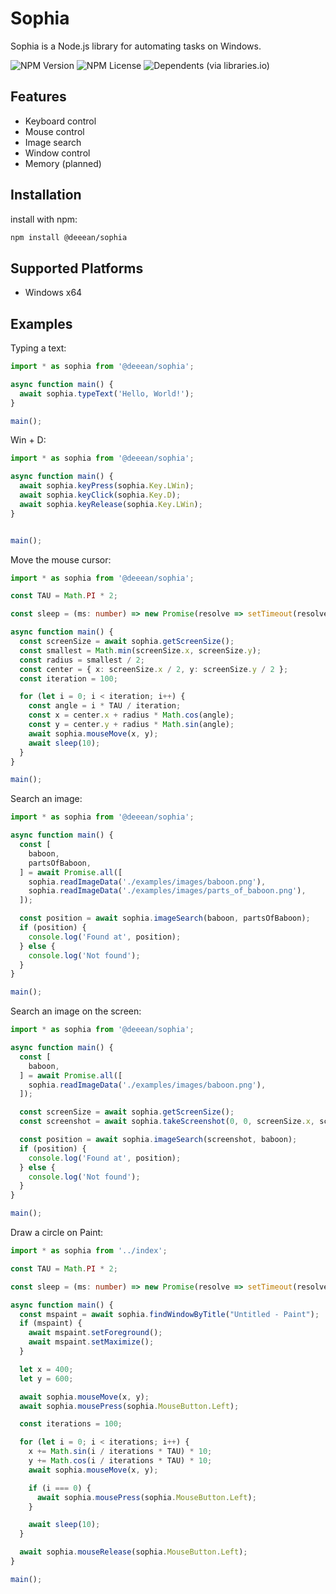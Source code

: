 <div>
  <h1>Sophia</h1>
  <p>
    Sophia is a Node.js library for automating tasks on Windows.
  </p>
  
  ![NPM Version](https://img.shields.io/npm/v/@deeean/sophia)
  ![NPM License](https://img.shields.io/npm/l/@deeean/sophia)
  ![Dependents (via libraries.io)](https://img.shields.io/librariesio/dependents/npm/@deeean/sophia)

</div>

## Features
- Keyboard control
- Mouse control
- Image search
- Window control
- Memory (planned)

## Installation
install with npm:
```bash
npm install @deeean/sophia
```

## Supported Platforms
- Windows x64

## Examples
Typing a text:
```typescript
import * as sophia from '@deeean/sophia';

async function main() {
  await sophia.typeText('Hello, World!');
}

main();
```

Win + D:
```typescript
import * as sophia from '@deeean/sophia';

async function main() {
  await sophia.keyPress(sophia.Key.LWin);
  await sophia.keyClick(sophia.Key.D);
  await sophia.keyRelease(sophia.Key.LWin);
}


main();
```

Move the mouse cursor:
```typescript
import * as sophia from '@deeean/sophia';

const TAU = Math.PI * 2;

const sleep = (ms: number) => new Promise(resolve => setTimeout(resolve, ms));

async function main() {
  const screenSize = await sophia.getScreenSize();
  const smallest = Math.min(screenSize.x, screenSize.y);
  const radius = smallest / 2;
  const center = { x: screenSize.x / 2, y: screenSize.y / 2 };
  const iteration = 100;

  for (let i = 0; i < iteration; i++) {
    const angle = i * TAU / iteration;
    const x = center.x + radius * Math.cos(angle);
    const y = center.y + radius * Math.sin(angle);
    await sophia.mouseMove(x, y);
    await sleep(10);
  }
}

main();
```

Search an image:
```typescript
import * as sophia from '@deeean/sophia';

async function main() {
  const [
    baboon,
    partsOfBaboon,
  ] = await Promise.all([
    sophia.readImageData('./examples/images/baboon.png'),
    sophia.readImageData('./examples/images/parts_of_baboon.png'),
  ]);

  const position = await sophia.imageSearch(baboon, partsOfBaboon);
  if (position) {
    console.log('Found at', position);
  } else {
    console.log('Not found');
  }
}

main();
```

Search an image on the screen:
```typescript
import * as sophia from '@deeean/sophia';

async function main() {
  const [
    baboon,
  ] = await Promise.all([
    sophia.readImageData('./examples/images/baboon.png'),
  ]);

  const screenSize = await sophia.getScreenSize();
  const screenshot = await sophia.takeScreenshot(0, 0, screenSize.x, screenSize.y);

  const position = await sophia.imageSearch(screenshot, baboon);
  if (position) {
    console.log('Found at', position);
  } else {
    console.log('Not found');
  }
}

main();
```

Draw a circle on Paint:
```typescript
import * as sophia from '../index';

const TAU = Math.PI * 2;

const sleep = (ms: number) => new Promise(resolve => setTimeout(resolve, ms));

async function main() {
  const mspaint = await sophia.findWindowByTitle("Untitled - Paint");
  if (mspaint) {
    await mspaint.setForeground();
    await mspaint.setMaximize();
  }

  let x = 400;
  let y = 600;

  await sophia.mouseMove(x, y);
  await sophia.mousePress(sophia.MouseButton.Left);

  const iterations = 100;

  for (let i = 0; i < iterations; i++) {
    x += Math.sin(i / iterations * TAU) * 10;
    y += Math.cos(i / iterations * TAU) * 10;
    await sophia.mouseMove(x, y);

    if (i === 0) {
      await sophia.mousePress(sophia.MouseButton.Left);
    }

    await sleep(10);
  }

  await sophia.mouseRelease(sophia.MouseButton.Left);
}

main();
```